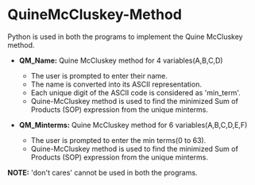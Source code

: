 # QuineMcCluskey-Method

Python is used in both the programs to implement the Quine McCluskey method.

+ **QM_Name:** Quine McCluskey method for 4 variables(A,B,C,D)
  - The user is prompted to enter their name.
  - The name is converted into its ASCII representation.
  - Each unique digit of the ASCII code is considered as 'min_term'.
  - Quine-McCluskey method is used to find the minimized Sum of Products (SOP) expression from the unique minterms.

+ **QM_Minterms:** Quine McCluskey method for 6 variables(A,B,C,D,E,F)
  - The user is prompted to enter the min terms(0 to 63).
  - Quine-McCluskey method is used to find the minimized Sum of Products (SOP) expression from the unique minterms.

**NOTE:** 'don't cares' cannot be used in both the programs.
